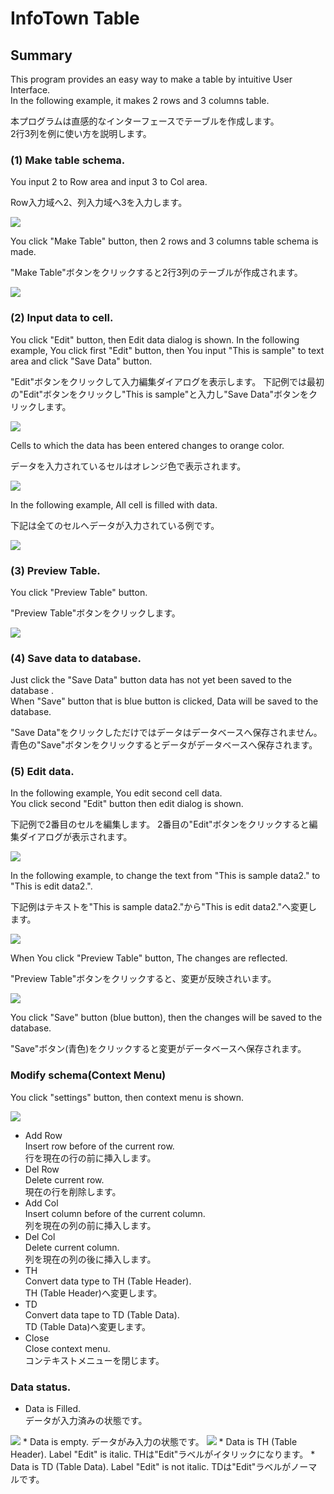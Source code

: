 # InfoTown Table

## Summary

This program provides an easy way to make a table by intuitive User Interface.  
In the following example, it makes 2 rows and 3 columns table.

本プログラムは直感的なインターフェースでテーブルを作成します。  
2行3列を例に使い方を説明します。

### (1) Make table schema. 

You input 2 to Row area and input 3 to Col area.

Row入力域へ2、列入力域へ3を入力します。

<img src="screenshot-toolbar.png">

You click "Make Table" button, then 2 rows and 3 columns table schema is made.

"Make Table"ボタンをクリックすると2行3列のテーブルが作成されます。

<img src="screenshot-make-table.png">

### (2) Input data to cell.

You click "Edit" button, then Edit data dialog is shown.
In the following example, You click first "Edit" button, then You input "This is sample" to text area and click "Save Data" button.

"Edit"ボタンをクリックして入力編集ダイアログを表示します。
下記例では最初の"Edit"ボタンをクリックし"This is sample"と入力し"Save Data"ボタンをクリックします。

<img src="screenshot-entry-dialog.png">

Cells to which the data has been entered changes to orange color.

データを入力されているセルはオレンジ色で表示されます。

<img src="screenshot-first-filled.png">

In the following example, All cell is filled with data.

下記は全てのセルへデータが入力されている例です。

<img src="screenshot-all-filled.png">

### (3) Preview Table.

You click "Preview Table" button.

"Preview Table"ボタンをクリックします。

<img src="screenshot-2nd-preview.png">


### (4) Save data to database.

Just click the "Save Data" button data has not yet been saved to the database .  
When "Save" button that is blue button is clicked, Data will be saved to the database.

"Save Data"をクリックしただけではデータはデータベースへ保存されません。  
青色の"Save"ボタンをクリックするとデータがデータベースへ保存されます。

### (5) Edit data.

In the following example, You edit second cell data.  
You click second "Edit" button then edit dialog is shown.

下記例で2番目のセルを編集します。
2番目の"Edit"ボタンをクリックすると編集ダイアログが表示されます。

<img src="screenshot-edit-2nd.png">

In the following example, to change the text from "This is sample data2." to "This is edit data2.".


下記例はテキストを"This is sample data2."から"This is edit data2."へ変更します。

<img src="screenshot-edit-2nd-edit.png">

When You click "Preview Table" button, The changes are reflected.

"Preview Table"ボタンをクリックすると、変更が反映されいます。

<img src="screenshot-2nd-preview.png">

You click "Save" button (blue button), then the changes will be saved to the database.

"Save"ボタン(青色)をクリックすると変更がデータベースへ保存されます。


### Modify schema(Context Menu)

You click "settings" button, then context menu is shown.

<img src="screenshot-context-menu.png">

* Add Row  
  Insert row before of the current row.  
  行を現在の行の前に挿入します。
* Del Row  
  Delete current row.  
  現在の行を削除します。
* Add Col  
  Insert column before of the current column.  
  列を現在の列の前に挿入します。
* Del Col  
  Delete current column.  
  列を現在の列の後に挿入します。
* TH  
  Convert data type to TH (Table Header).  
  TH (Table Header)へ変更します。
* TD  
  Convert data tape to TD (Table Data).  
  TD (Table Data)へ変更します。
* Close  
  Close context menu.  
  コンテキストメニューを閉じます。


### Data status.

* Data is Filled.  
  データが入力済みの状態です。  
<img src="screenshot-data-fill.png">
* Data is empty.  
  データがみ入力の状態です。  
<img src="screenshot-data-empty.png">
* Data is TH (Table Header).  
  Label "Edit"  is italic.  
  THは"Edit"ラベルがイタリックになります。
* Data is TD (Table Data).  
  Label "Edit" is not italic.  
  TDは"Edit"ラベルがノーマルです。

